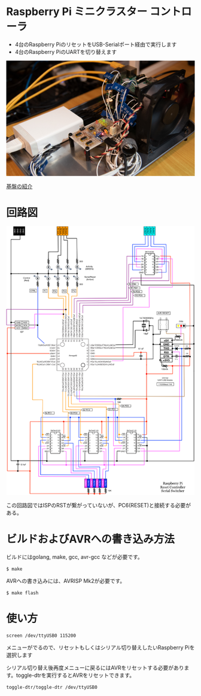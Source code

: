 # Raspberry Pi ミニクラスター コントローラ

* 4台のRaspberry PiのリセットをUSB-Serialポート経由で実行します
* 4台のRaspberry PiのUARTを切り替えます

![photo1](resources/photo1.jpg)

[基盤の紹介](./board.md)

# 回路図

![schematics](resources/schematics.png)

この回路図ではISPのRSTが繋がっていないが、PC6(RESET)と接続する必要がある。

# ビルドおよびAVRへの書き込み方法

ビルドにはgolang, make, gcc, avr-gcc などが必要です。

	$ make

AVRへの書き込みには、AVRISP Mk2が必要です。

	$ make flash

# 使い方

	screen /dev/ttyUSB0 115200

メニューがでるので、リセットもしくはシリアル切り替えしたいRaspberry Piを選択します

シリアル切り替え後再度メニューに戻るにはAVRをリセットする必要があります。toggle-dtrを実行するとAVRをリセットできます。

	toggle-dtr/toggle-dtr /dev/ttyUSB0

